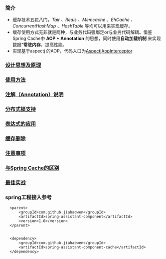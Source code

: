 
### 简介
* 缓存技术五花八门，*Tair* 、*Redis* 、*Memcache* 、*EhCache* 、*ConcurrentHashMap* 、*HashTable* 等均可以用来实现缓存。
* 缓存使用方式无非就是两种，与业务代码强绑定or与业务代码解耦。借鉴Spring Cache中 **AOP + Annotation** 的思想，同时使用**自动加载机制** 来实现数据“**常驻内存**，提高性能。
* 实现基于aspectj 的AOP，代码入口为[AspectjAopInterceptor](../AspectjAopInterceptor.java "AspectjAopInterceptor") 

### [设计思想及原理](./doc/idea.md)

### [使用方法](./doc/use.md)

### [注解（Annotation）说明](./doc/annotations.md)

### [分布式锁支持](./doc/lock.md)

### [表达式的应用](./doc/script.md)

### [缓存删除](./doc/deleteCache.md)

### [注意事项](./doc/warning.md)

### [与Spring Cache的区别](./doc/SpringCache.md)

### [最佳实战](./doc/suggest.md)

### spring工程接入参考

  ```
    <parent>
        <groupId>com.github.jiahaowen</groupId>
        <artifactId>spring-assistant-component</artifactId>
        <version>1.0</version>
    </parent>
    
    
    <dependency>
        <groupId>com.github.jiahaowen</groupId>
        <artifactId>spring-assistant-component-cache</artifactId>
    </dependency>

  ```